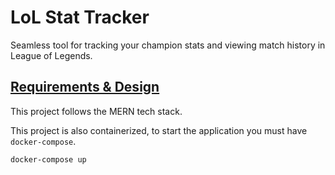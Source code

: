 # LoL Stat Tracker
Seamless tool for tracking your champion stats and viewing match history in League of Legends.

## [Requirements & Design](https://briancarrington.notion.site/LoL-Stat-Tracker-343f97e0740043f09ba68a6295be1736)

This project follows the MERN tech stack.

This project is also containerized, to start the application you must have `docker-compose`.

```
docker-compose up
```

